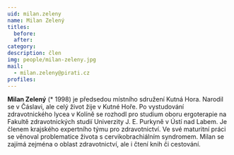 ```yaml
---
uid: milan.zeleny
name: Milan Zelený
titles:
  before: 
  after:
category:
description: člen
img: people/milan-zeleny.jpg
mail:
  - milan.zeleny@pirati.cz
profiles:
---
```


**Milan Zelený** (* 1998) je předsedou místního sdružení Kutná Hora. Narodil se v Čáslavi, ale celý život žije v Kutné Hoře. Po vystudování zdravotnického lycea v Kolíně se rozhodl pro studium oboru ergoterapie na Fakultě zdravotnických studií Univerzity J. E. Purkyně v Ústí nad Labem. Je členem krajského expertního týmu pro zdravotnictví. Ve své maturitní práci se věnoval problematice života s cervikobrachiálním syndromem. Milan se zajímá zejména o oblast zdravotnictví, ale i čtení knih či cestování.
